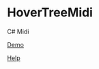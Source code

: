 # HoverTreeMidi
C# Midi

[Demo](https://hovertree.com/h/bjaf/xy6rbg5m.htm)

[Help](https://hovertree.com/h/bjaf/y8qol2p4.htm)
